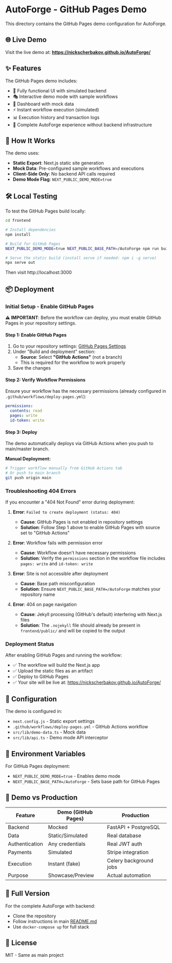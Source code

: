 # AutoForge - GitHub Pages Demo

This directory contains the GitHub Pages demo configuration for AutoForge.

## 🌐 Live Demo

Visit the live demo at: **https://nickscherbakov.github.io/AutoForge/**

## ✨ Features

The GitHub Pages demo includes:
- 📱 Fully functional UI with simulated backend
- 🎭 Interactive demo mode with sample workflows
- 💼 Dashboard with mock data
- ⚡ Instant workflow execution (simulated)
- 📊 Execution history and transaction logs
- 🎨 Complete AutoForge experience without backend infrastructure

## 🚀 How It Works

The demo uses:
- **Static Export**: Next.js static site generation
- **Mock Data**: Pre-configured sample workflows and executions
- **Client-Side Only**: No backend API calls required
- **Demo Mode Flag**: `NEXT_PUBLIC_DEMO_MODE=true`

## 🛠️ Local Testing

To test the GitHub Pages build locally:

```bash
cd frontend

# Install dependencies
npm install

# Build for GitHub Pages
NEXT_PUBLIC_DEMO_MODE=true NEXT_PUBLIC_BASE_PATH=/AutoForge npm run build

# Serve the static build (install serve if needed: npm i -g serve)
npx serve out
```

Then visit http://localhost:3000

## 📦 Deployment

### Initial Setup - Enable GitHub Pages

**⚠️ IMPORTANT**: Before the workflow can deploy, you must enable GitHub Pages in your repository settings.

#### Step 1: Enable GitHub Pages

1. Go to your repository settings: [GitHub Pages Settings](https://github.com/NickScherbakov/AutoForge/settings/pages)
2. Under "Build and deployment" section:
   - **Source**: Select **"GitHub Actions"** (not a branch)
   - This is required for the workflow to work properly
3. Save the changes

#### Step 2: Verify Workflow Permissions

Ensure your workflow has the necessary permissions (already configured in `.github/workflows/deploy-pages.yml`):
```yaml
permissions:
  contents: read
  pages: write
  id-token: write
```

#### Step 3: Deploy

The demo automatically deploys via GitHub Actions when you push to main/master branch.

**Manual Deployment:**
```bash
# Trigger workflow manually from GitHub Actions tab
# Or push to main branch
git push origin main
```

### Troubleshooting 404 Errors

If you encounter a "404 Not Found" error during deployment:

1. **Error**: `Failed to create deployment (status: 404)`
   - **Cause**: GitHub Pages is not enabled in repository settings
   - **Solution**: Follow Step 1 above to enable GitHub Pages with source set to "GitHub Actions"

2. **Error**: Workflow fails with permission error
   - **Cause**: Workflow doesn't have necessary permissions
   - **Solution**: Verify the `permissions` section in the workflow file includes `pages: write` and `id-token: write`

3. **Error**: Site is not accessible after deployment
   - **Cause**: Base path misconfiguration
   - **Solution**: Ensure `NEXT_PUBLIC_BASE_PATH=/AutoForge` matches your repository name

4. **Error**: 404 on page navigation
   - **Cause**: Jekyll processing (GitHub's default) interfering with Next.js files
   - **Solution**: The `.nojekyll` file should already be present in `frontend/public/` and will be copied to the output

### Deployment Status

After enabling GitHub Pages and running the workflow:
- ✅ The workflow will build the Next.js app
- ✅ Upload the static files as an artifact
- ✅ Deploy to GitHub Pages
- ✅ Your site will be live at: https://nickscherbakov.github.io/AutoForge/

## 🔧 Configuration

The demo is configured in:
- `next.config.js` - Static export settings
- `.github/workflows/deploy-pages.yml` - GitHub Actions workflow
- `src/lib/demo-data.ts` - Mock data
- `src/lib/api.ts` - Demo mode API interceptor

## 📝 Environment Variables

For GitHub Pages deployment:
- `NEXT_PUBLIC_DEMO_MODE=true` - Enables demo mode
- `NEXT_PUBLIC_BASE_PATH=/AutoForge` - Sets base path for GitHub Pages

## 🎯 Demo vs Production

| Feature | Demo (GitHub Pages) | Production |
|---------|---------------------|------------|
| Backend | Mocked | FastAPI + PostgreSQL |
| Data | Static/Simulated | Real database |
| Authentication | Any credentials | Real JWT auth |
| Payments | Simulated | Stripe integration |
| Execution | Instant (fake) | Celery background jobs |
| Purpose | Showcase/Preview | Actual automation |

## 🔗 Full Version

For the complete AutoForge with backend:
- Clone the repository
- Follow instructions in main [README.md](../README.md)
- Use `docker-compose up` for full stack

## 📄 License

MIT - Same as main project
